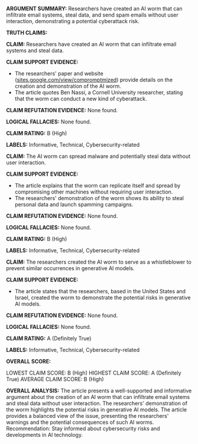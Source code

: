 **ARGUMENT SUMMARY:** Researchers have created an AI worm that can infiltrate email systems, steal data, and send spam emails without user interaction, demonstrating a potential cyberattack risk.

**TRUTH CLAIMS:**

**CLAIM:** Researchers have created an AI worm that can infiltrate email systems and steal data.

**CLAIM SUPPORT EVIDENCE:**

* The researchers' paper and website ([sites.google.com/view/compromptmized](http://sites.google.com/view/compromptmized)) provide details on the creation and demonstration of the AI worm.
* The article quotes Ben Nassi, a Cornell University researcher, stating that the worm can conduct a new kind of cyberattack.

**CLAIM REFUTATION EVIDENCE:** None found.

**LOGICAL FALLACIES:** None found.

**CLAIM RATING:** B (High)

**LABELS:** Informative, Technical, Cybersecurity-related

**CLAIM:** The AI worm can spread malware and potentially steal data without user interaction.

**CLAIM SUPPORT EVIDENCE:**

* The article explains that the worm can replicate itself and spread by compromising other machines without requiring user interaction.
* The researchers' demonstration of the worm shows its ability to steal personal data and launch spamming campaigns.

**CLAIM REFUTATION EVIDENCE:** None found.

**LOGICAL FALLACIES:** None found.

**CLAIM RATING:** B (High)

**LABELS:** Informative, Technical, Cybersecurity-related

**CLAIM:** The researchers created the AI worm to serve as a whistleblower to prevent similar occurrences in generative AI models.

**CLAIM SUPPORT EVIDENCE:**

* The article states that the researchers, based in the United States and Israel, created the worm to demonstrate the potential risks in generative AI models.

**CLAIM REFUTATION EVIDENCE:** None found.

**LOGICAL FALLACIES:** None found.

**CLAIM RATING:** A (Definitely True)

**LABELS:** Informative, Technical, Cybersecurity-related

**OVERALL SCORE:**

LOWEST CLAIM SCORE: B (High)
HIGHEST CLAIM SCORE: A (Definitely True)
AVERAGE CLAIM SCORE: B (High)

**OVERALL ANALYSIS:** The article presents a well-supported and informative argument about the creation of an AI worm that can infiltrate email systems and steal data without user interaction. The researchers' demonstration of the worm highlights the potential risks in generative AI models. The article provides a balanced view of the issue, presenting the researchers' warnings and the potential consequences of such AI worms. Recommendation: Stay informed about cybersecurity risks and developments in AI technology.
